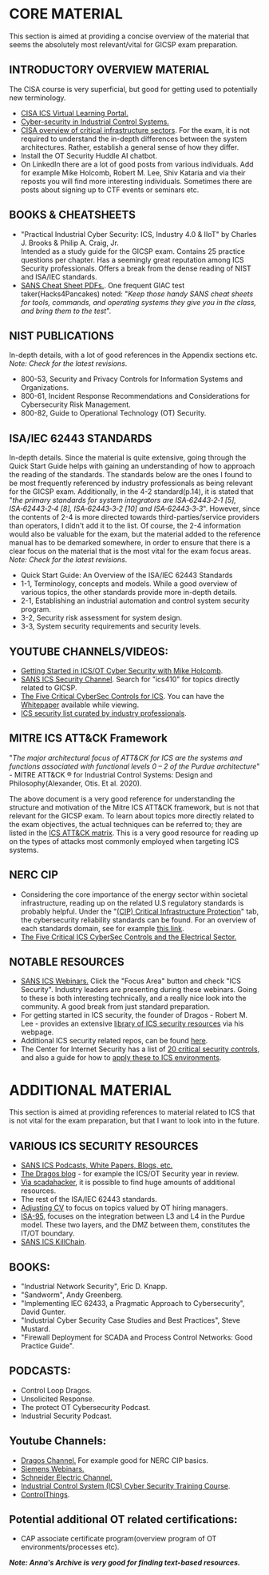 # CORE MATERIAL
This section is aimed at providing a concise overview of the material that seems the absolutely most relevant/vital for GICSP exam preparation. 

## INTRODUCTORY OVERVIEW MATERIAL
The CISA course is very superficial, but good for getting used to potentially new terminology.  
- [CISA ICS Virtual Learning Portal.](https://www.cisa.gov/resources-tools/training/ics-virtual-learning-portal)
- [Cyber-security in Industrial Control Systems.](https://engineering.purdue.edu/VAAMI/ICS-modules.pdf)
- [CISA overview of critical infrastructure sectors](https://www.cisa.gov/topics/critical-infrastructure-security-and-resilience/critical-infrastructure-sectors). For the exam, it is not required to understand the in-depth differences between the system architectures. Rather, establish a general sense of how they differ.
- Install the OT Security Huddle AI chatbot.
- On LinkedIn there are a lot of good posts from various individuals. Add for example Mike Holcomb, Robert M. Lee, Shiv Kataria and via their reposts you will find more interesting individuals. Sometimes there are posts about signing up to CTF events or seminars etc.

## BOOKS & CHEATSHEETS
- "Practical Industrial Cyber Security: ICS, Industry 4.0 & IIoT" by Charles J. Brooks & Philip A. Craig, Jr.  
Intended as a study guide for the GICSP exam. Contains 25 practice questions per chapter. Has a seemingly great reputation among ICS Security professionals. Offers a break from the dense reading of NIST and ISA/IEC standards.
- [SANS Cheat Sheet PDFs.](https://www.sans.org/blog/the-ultimate-list-of-sans-cheat-sheets). One frequent GIAC test taker(Hacks4Pancakes) noted: "_Keep those handy SANS cheat sheets for tools, commands, and operating systems they give you in the class, and bring them to the test_".

## NIST PUBLICATIONS
In-depth details, with a lot of good references in the Appendix sections etc. _Note: Check for the latest revisions_.    
- 800-53, Security and Privacy Controls for Information Systems and Organizations.  
- 800-61, Incident Response Recommendations and Considerations for Cybersecurity Risk Management.  
- 800-82, Guide to Operational Technology (OT) Security.  

## ISA/IEC 62443 STANDARDS
In-depth details. Since the material is quite extensive, going through the Quick Start Guide helps with gaining an understanding of how to approach the reading of the standards. The standards below are the ones I found to be most frequently referenced by industry professionals as being relevant for the GICSP exam. Additionally, in the 4-2 standard(p.14), it is stated that "_the primary standards for system integrators are ISA‑62443‑2‑1 [5], ISA‑62443‑2‑4 [8], ISA‑62443‑3‑2 [10] and ISA‑62443‑3‑3_". However, since the contents of 2-4 is more directed towards third-parties/service providers than operators, I didn't add it to the list. Of course, the 2-4 information would also be valuable for the exam, but the material added to the reference manual has to be demarked somewhere, in order to ensure that there is a clear focus on the material that is the most vital for the exam focus areas. _Note: Check for the latest revisions_.       
- Quick Start Guide: An Overview of the ISA/IEC 62443 Standards  
- 1-1, Terminology, concepts and models. While a good overview of various topics, the other standards provide more in-depth details. 
- 2-1, Establishing an industrial automation and control system security program.  
- 3-2, Security risk assessment for system design.  
- 3-3, System security requirements and security levels.  

## YOUTUBE CHANNELS/VIDEOS:  
- [Getting Started in ICS/OT Cyber Security with Mike Holcomb](https://www.youtube.com/watch?v=CCIrntyqe64&list=PLOSJSv0hbPZAlINIh1HcB0L8AZcSPc80g).  
- [SANS ICS Security Channel](https://www.youtube.com/@SANSICSSecurity/videos). Search for "ics410" for topics directly related to GICSP.
- [The Five Critical CyberSec Controls for ICS](https://www.youtube.com/watch?v=Ta7kcirzT8o). You can have the [Whitepaper](https://www.sans.org/white-papers/five-ics-cybersecurity-critical-controls) available while viewing. 
- [ICS security list curated by industry professionals](https://github.com/Ka0sKl0wN/ICS-Security-Study-Resources/blob/master/Videos.csv).    
## MITRE ICS ATT&CK Framework
"_The major architectural focus of ATT&CK for ICS are the systems and functions associated with functional levels 0 – 2 of the Purdue architecture_" - MITRE ATT&CK ® for Industrial Control Systems: Design and Philosophy(Alexander, Otis. Et al. 2020).  
  
The above document is a very good reference for understanding the structure and motivation of the Mitre ICS ATT&CK framework, but is not that relevant for the GICSP exam. To learn about topics more directly related to the exam objectives, the actual techniques can be referred to; they are listed in the [ICS ATT&CK matrix](https://attack.mitre.org/matrices/ics/). This is a very good resource for reading up on the types of attacks most commonly employed when targeting ICS systems.

## NERC CIP
- Considering the core importance of the energy sector within societal infrastructure, reading up on the related U.S regulatory standards is probably helpful. Under the "[(CIP) Critical Infrastructure Protection](https://www.nerc.com/pa/Stand/Pages/ReliabilityStandards.aspx)" tab, the cybersecurity reliability standards can be found. For an overview of each standards domain, see for example [this link](https://www.industrialdefender.com/blog/what-is-nerc-cip).
- [The Five Critical ICS CyberSec Controls and the Electrical Sector.](https://www.sans.org/white-papers/five-ics-cybersecurity-critical-controls-electric-sector)

## NOTABLE RESOURCES
- [SANS ICS Webinars.](https://www.sans.org/webcasts) Click the "Focus Area" button and check "ICS Security". Industry leaders are presenting during these webinars. Going to these is both interesting technically, and a really nice look into the community. A good break from just standard preparation.
- For getting started in ICS security, the founder of Dragos - Robert M. Lee - provides an extensive [library of ICS security resources](https://www.robertmlee.org/a-collection-of-resources-for-getting-started-in-icsscada-cybersecurity/) via his webpage.
- Additional ICS security related repos, can be found [here](https://github.com/Ka0sKl0wN/ICS-Security-Study-Resources/blob/master/Git%20Repos.csv).
- The Center for Internet Security has a list of [20 critical security controls](https://www.cisecurity.org/controls/v8), and also a guide for how to [apply these to ICS environments](https://www.cisecurity.org/insights/white-papers/cis-critical-security-controls-v8-1-industrial-control-systems-ics-guide). 

# ADDITIONAL MATERIAL
This section is aimed at providing references to material related to ICS that is not vital for the exam preparation, but that I want to look into in the future.

## VARIOUS ICS SECURITY RESOURCES  
- [SANS ICS Podcasts, White Papers, Blogs, etc.](https://www.sans.org/security-resources)   
- [The Dragos blog](https://www.dragos.com/blog) - for example the ICS/OT Security year in review. 
- [Via scadahacker](https://scadahacker.com/library/), it is possible to find huge amounts of additional resources.
- The rest of the ISA/IEC 62443 standards.
- [Adjusting CV](https://supratikpathak.com/blog/ot-cybersecurity-resume-guide/) to focus on topics valued by OT hiring managers.
- [ISA-95](https://www.isa.org/standards-and-publications/isa-standards/isa-95-standard), focuses on the integration between L3 and L4 in the Purdue model. These two layers, and the DMZ between them, constitutes the IT/OT boundary.
- [SANS ICS KillChain](https://www.sans.org/white-papers/webs-deception-using-sans-ics-kill-chain-flip-advantage-defender).

## BOOKS:  
- "Industrial Network Security", Eric D. Knapp.    
- "Sandworm", Andy Greenberg.
- "Implementing IEC 62433, a Pragmatic Approach to Cybersecurity", David Gunter.
- "Industrial Cyber Security Case Studies and Best Practices", Steve Mustard.
- "Firewall Deployment for SCADA and Process Control Networks: Good Practice Guide".

## PODCASTS:  
- Control Loop Dragos.  
- Unsolicited Response.  
- The protect OT Cybersecurity Podcast.  
- Industrial Security Podcast.  

## Youtube Channels:
- [Dragos Channel.](https://www.youtube.com/@DragosInc/videos) For example good for NERC CIP basics.  
- [Siemens Webinars.](https://www.youtube.com/playlist?list=PLewnA6R5Js9JRCB2v_HULi5lfuhsOWRFf)  
- [Schneider Electric Channel.](https://www.youtube.com/SchneiderElectric)    
- [Industrial Control System (ICS) Cyber Security Training Course](https://www.youtube.com/playlist?list=PLI78ZBihrkE1EpPaG79hQFuEIN9_35EbA).  
- [ControlThings](https://www.youtube.com/@ControlThings). 

## Potential additional OT related certifications:
- CAP associate certificate program(overview program of OT environments/processes etc).

***Note: Anna's Archive is very good for finding text-based resources.***
